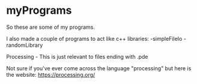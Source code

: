 # myPrograms
So these are some of my programs.

I also made a couple of programs to act like c++ libraries:
-simpleFileIo
-randomLibrary


Processing - This is just relevant to files ending with .pde

Not sure if you've ever come across the language "processing" but here is the website: https://processing.org/

